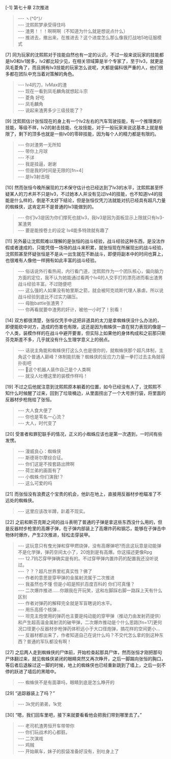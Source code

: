 
[-1] 第七十章 2次推进
>--- ヽ(^0^)ﾉ<br>
>--- 沈熙熙梦承受得住吗<br>
>--- 渣男！！！啊啊啊（不知道为什么就是想说点什么）<br>
>--- 推进去，撤出来，在推进去？这个进度怎么那么像我打战地5地征服模式<br>

[7] 同为玩家的沈熙熙对于技能自然也有一定的认识，不过一般来说玩家的技能都是lv0和lv1居多，lv2都比较少见，在相关领域算是半个专家了，至于lv3，就更是凤毛菱角了，而且拥有lv3技能的玩家怎么说呢，大都是偏科很严重的人，他们很多都在团队中充当着对策解的角色。
>--- lv4的刀，lvMax的渣<br>
>--- 现在一看到凤毛麟角就想起斗宗<br>
>--- 菱角 好吃<br>
>--- 凤毛麟角<br>
>--- 说起来渣男多少三级技能了？<br>

[9] 沈熙熙估计张恒现在的身上有一个lv2左右的汽车驾驶技能，有一个推理类的技能，等级不祥，lv2的射击技能、化妆技能，对于一般玩家来说这基本上就是极限了，剩下的顶多也就是一些lv0的零碎技能，因为每个人的精力都是有限的。
>--- 你对渣男一无所知<br>
>--- 带你上月球<br>
>--- 不详<br>
>--- 我是挂逼，谢谢<br>
>--- 但是我的时间是无限的[fn=4]<br>
>--- 是lv3射击哦<br>

[10] 然而张恒今晚所展现的刀术保守估计也已经达到了lv3的水平，沈熙熙甚至怀疑某人的刀术并不只是lv3，不过她本人并没有见过lv4的技能，也不知道lv4的技能是什么样的，倒是不太好下结论，但是张恒仅凭刀法就能对抗已经具有超凡力量的蜘蛛侠，这肯定并不是普通的lv3能做到的。
>--- 你们lv3是因为你们撑死也就lv3，我lv3是因为面板显示上限就只有lv3-某渣男<br>
>--- 要是能按卷土的设定
lv4能多特效就有趣了<br>

[11] 另外最让沈熙熙难以理解的是张恒的战斗经验，战斗经验这种东西，是没法作假或者速成的，只能凭借一场场的战斗来积累，就张恒现在所展现出的战斗经验，沈熙熙甚至怀疑张恒是不是从一出生就在不断战斗，即便将副本中的时间也算上，也很难有人像他一样拥有如此丰富的战斗经验。
>--- 俗话说外行看热闹，内行看门道，沈熙熙作为一个团队核心，偏向脑力方面的定位，我不认为她能通过看两个lv4的人交手打的漂亮进而看出渣男战斗经验丰富。不过随便吧<br>
>--- 这么强的人如果没有帕里斯之箭，就会被阿克琉斯代理人暴虐。所以说战斗经验到底比不过实力碾压。<br>
>--- 母胎battle张渣男？<br>
>--- 你再看就要中渣男的奸计，被他一小时了！别看！<br>

[14] 双方都很清楚，张恒仅凭手中这把非道具的太刀是拿蜘蛛侠没什么办法的，即便能砍中对方，造成的伤害也有限，这还是因为蜘蛛侠一直在努力表现的像是一个人类，装模作样的在战斗中避开要害，但实际上如果他的身体构成和之前那只斯芬克斯差不多，几乎就没有什么生理学意义上的弱点。
>--- 话说主角能和蜘蛛侠打这么久也是很你的，就蜘蛛侠那个超凡体制，主角这个普通人巅峰？体制能抗衡？蜘蛛侠的反应力力量一拳打过去主角就得扑街吧<br>
>--- 🌚这个机器人装作自己是个人类啊<br>
>--- 就没人吐槽这里的装模作样吗！<br>

[19] 不过之后他就注意到沈熙熙原本躺着的位置，如今已经没有人了，沈熙熙不知什么时候醒了过来，回到了垃圾桶边，从里面捞出了一个大号旅行袋，将里面的反器材步枪拖给了张恒。
>--- 大人食大便了<br>
>--- 你也是苇名一心流？<br>
>--- 大人，时代变了<br>

[20] 受害者和罪犯联手的情况，正义的小蜘蛛应该也是第一次遇到，一时间有些发愣。
>--- 漫威良心：蜘蛛侠<br>
>--- 斯德哥尔摩综合征。<br>
>--- 你们这是不按套路出牌啊<br>
>--- 荷兰弟的画面有了<br>
>--- 小蜘蛛:你们演我!？<br>
>--- 这么可爱的吗<br>

[21] 而张恒没有浪费这个宝贵的机会，他趴在地上，直接用反器材步枪瞄准了不远处的蜘蛛侠。
>--- 这里应该改半蹲，趴着不现实。<br>

[22] 之前和斯芬克斯之间的战斗表明了普通的子弹是拿这些东西没什么用的，但是反器材步枪里的高爆子弹，在子弹内部装上了高爆炸药和钢芯，能够在子弹击中物体时爆炸，产生2次推进，轻松击穿装甲。
>--- 这玩意只有曳光弹和穿甲燃烧弹，没有高爆弹吧?而且这玩意是动能弹不是化学弹，弹药空间太小了，20炮到是有高爆。你这描述更像Rpg<br>
>--- 12.7钨芯穿甲弹确实是有的。不过穿甲弹内置炸药的配置我还没听说过。<br>
>--- ？？？超凡世界里杠真实性？佛了<br>
>--- 作者的意思是穿甲弹的金属射流属于二次推进<br>
>--- 我虽然也不懂 但是小昭是照扒百度百科的 你们可真懂？<br>
>--- 二次爆炸推进……你跟我在开玩笑，这和左脚踩右脚一路踩上天有什么区别<br>
>--- 作者对弹药的解释完全就是军盲瞎说的水平。<br>
>--- 用乐高搭个核弹…<br>
>--- 坦克主炮使用的弹药也主要是纯动能的穿甲弹（推动力由发射药提供）和产生超高温金属射流的破甲弹，二次爆炸推动是个什么思路[fn=17]更何况口径更小反器材步枪弹药体积远小于大口径炮弹，搞花样的空间更小…<br>
>--- 反器材都出来了，作者知道自己在说什么吗？不交代怎么拿的到这种东西？普通的军队都没有啊！<br>

[27] 之后两人走到蜘蛛侠的尸体前，开始检查起那具尸体，然而张恒才刚把那句尸体翻过来，就见蜘蛛侠紧闭的眼睛突然又再次睁开，之后一脚踹向张恒的胸口，等后者后退躲过这一脚的时候，地上的蜘蛛侠也已经重新跳到了墙上，之后一刻不停的跃进了墙后的黑暗中。
>--- 蜘蛛侠不是有面罩吗，眼睛到底是怎么睁开的<br>

[29] “追踪器装上了吗？”
>--- 3k党的弟弟，1k党<br>

[30] “嗯，我们回车里吧，接下来就要看看他会把我们带到哪里去了。”
>--- 老司机渣男恒开车带带你<br>
>--- 你们玩战术的心都脏。<br>
>--- 二次演戏<br>
>--- 鸡贼<br>
>--- 开始飙车，妹子的胶袋准备好没有，别吐身上了<br>
